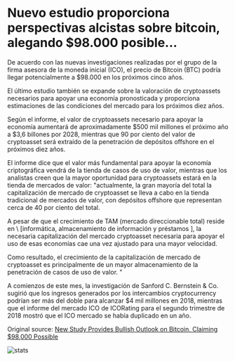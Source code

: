 # Nuevo estudio proporciona perspectivas alcistas sobre bitcoin, alegando $98.000 posible...

De acuerdo con las nuevas investigaciones realizadas por el grupo de la firma asesora de la moneda inicial (ICO), el precio de Bitcoin (BTC) podría llegar potencialmente a $98.000 en los próximos cinco años.

El último estudio también se expande sobre la valoración de cryptoassets necesarios para apoyar una economía pronosticada y proporciona estimaciones de las condiciones del mercado para los próximos diez años.

Según el informe, el valor de cryptoassets necesario para apoyar la economía aumentará de aproximadamente $500 mil millones el próximo año a $3,6 billones por 2028, mientras que 90 por ciento del valor de cryptoasset será extraído de la penetración de depósitos offshore en el próximos diez años.

El informe dice que el valor más fundamental para apoyar la economía criptográfica vendrá de la tienda de casos de uso de valor, mientras que los analistas creen que la mayor oportunidad para cryptoassets estará en la tienda de mercados de valor: "actualmente, la gran mayoría del total la capitalización de mercado de cryptoasset se lleva a cabo en la tienda tradicional de mercados de valor, con depósitos offshore que representan cerca de 40 por ciento del total.

A pesar de que el crecimiento de TAM (mercado direccionable total) reside en \ [informática, almacenamiento de información y préstamos \], la necesaria capitalización del mercado cryptoasset necesaria para apoyar el uso de esas economías cae una vez ajustado para una mayor velocidad.

Como resultado, el crecimiento de la capitalización de mercado de cryptoasset es principalmente de un mayor almacenamiento de la penetración de casos de uso de valor. "

A comienzos de este mes, la investigación de Sanford C. Bernstein & Co. sugirió que los ingresos generados por los intercambios cryptocurrency podrían ser más del doble para alcanzar $4 mil millones en 2018, mientras que el informe del mercado ICO de ICORating para el segundo trimestre de 2018 mostró que el ICO mercado se había duplicado en un año.

Original source: [New Study Provides Bullish Outlook on Bitcoin, Claiming $98,000 Possible](https://cointelegraph.com/news/new-study-provides-bullish-outlook-on-bitcoin-claiming-98-000-possible)

![stats](https://c.statcounter.com/11760860/0/a89fa40b/1/ "stats")
